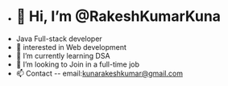 - <h1>👋 Hi, I’m @RakeshKumarKuna</h1>
- Java Full-stack developer
- 👀 interested in Web development
- 🌱 I’m currently learning DSA
- 💞️ I’m looking to Join in a full-time job
- 📫 Contact -- email:kunarakeshkumar@gmail.com

<!---
RakeshKumarKuna/RakeshKumarKuna is a ✨ special ✨ repository because its `README.md` (this file) appears on your GitHub profile.
You can click the Preview link to take a look at your changes.
--->
